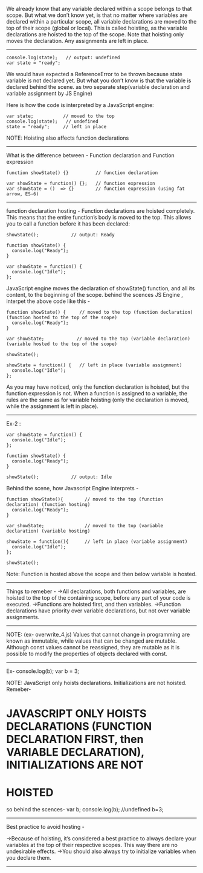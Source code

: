 We already know that any variable declared within a scope belongs to that scope. But what we don’t know yet, is that no matter where variables are declared within a particular scope, all variable declarations are moved to the top of their scope (global or local). This is called hoisting, as the variable declarations are hoisted to the top of the scope. Note that hoisting only moves the declaration. Any assignments are left in place.

---------------------------------------------------------------------------------------------------------------

```
console.log(state);   // output: undefined
var state = "ready";
```

We would have expected a ReferenceError to be thrown because state  variable is not declared yet. But what you don’t know is that the variable is declared behind the scene. as two separate step(variable declaration and variable assignment by JS Engine)

Here is how the code is interpreted by a JavaScript engine:

```
var state;           // moved to the top
console.log(state);   // undefined
state = "ready";     // left in place
```

NOTE: Hoisting also affects function declarations

---------------------------------------------------------------------------------------------------------------

What is the difference between - Function declaration and Function expression

```
function showState() {}          // function declaration

var showState = function() {};   // function expression
var showState = ()  => {}        // function expression (using fat arrow, ES-6)
```



---------------------------------------------------------------------------------------------------------------

function declaration hosting -
Function declarations are hoisted completely. This means that the entire function’s body is moved to the top. This allows you to call a function before it has been declared:

```
showState();            // output: Ready

function showState() {
  console.log("Ready");
} 

var showState = function() {
  console.log("Idle");
};
```

JavaScript engine moves the declaration of showState() function, and all its content, 
to the beginning of the scope. 
behind the scences JS Engine , interpet the above code like this - 

```
function showState() {     // moved to the top (function declaration) (function hosted to the top of the scope)
  console.log("Ready");
} 

var showState;            // moved to the top (variable declaration) (variable hosted to the top of the scope)

showState();  

showState = function() {   // left in place (variable assignment)
  console.log("Idle");
};
```

As you may have noticed, only the function declaration is hoisted, but the function expression is not. When a function is assigned to a variable, the rules are the same as for variable hoisting (only the declaration is moved, while the assignment is left in place).


---------------------------------------------------------------------------------------------------------------

Ex-2 : 

```
var showState = function() {
  console.log("Idle");
};

function showState() {
  console.log("Ready");
} 

showState();            // output: Idle
```


Behind the scene, how Javascript Engine interprets -

```
function showState(){        // moved to the top (function declaration) (function hosting)
  console.log("Ready");
} 

var showState;               // moved to the top (variable declaration) (variable hosting)

showState = function(){      // left in place (variable assignment)
  console.log("Idle");
};

showState();
```

Note: Function is hosted above the scope and then below variable is hosted. 


---------------------------------------------------------------------------------------------------------------
Things to remeber -
->All declarations, both functions and variables, are hoisted to the top of the containing scope, before any part of your code is executed.
->Functions are hoisted first, and then variables.
->Function declarations have priority over variable declarations, but not over variable assignments.


---------------------------------------------------------------------------------------------------------------
NOTE: (ex- overwrite_4.js)
Values that cannot change in programming are known as immutable, while values that can be changed are mutable. Although const values cannot be reassigned, they are mutable as it is possible to modify the properties of objects declared with const.


---------------------------------------------------------------------------------------------------------------

Ex- 
console.log(b);
var b = 3;

NOTE: JavaScript only hoists declarations. Initializations are not hoisted.
Remeber-
# JAVASCRIPT ONLY HOISTS DECLARATIONS (FUNCTION DECLARATION FIRST, then VARIABLE DECLARATION), INITIALIZATIONS ARE NOT
# HOISTED

so behind the scences-
var b;
console.log(b); //undefined
b=3;

---------------------------------------------------------------------------------------------------------------
Best practice to avoid hosting - 

->Because of hoisting, it’s considered a best practice to always declare your variables at the top of their respective scopes. This way there are no undesirable effects. 
->You should also always try to initialize variables when you declare them.

---------------------------------------------------------------------------------------------------------------

